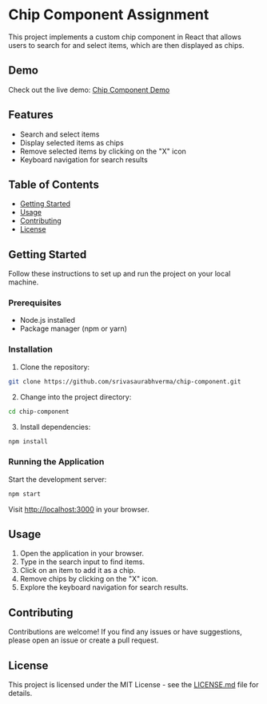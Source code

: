 
# Chip Component Assignment

This project implements a custom chip component in React that allows users to search for and select items, which are then displayed as chips.

## Demo

Check out the live demo: [Chip Component Demo](https://master--unrivaled-lolly-42c9d9.netlify.app/)

## Features

- Search and select items
- Display selected items as chips
- Remove selected items by clicking on the "X" icon
- Keyboard navigation for search results

## Table of Contents

- [Getting Started](#getting-started)
- [Usage](#usage)
- [Contributing](#contributing)
- [License](#license)

## Getting Started

Follow these instructions to set up and run the project on your local machine.

### Prerequisites

- Node.js installed
- Package manager (npm or yarn)

### Installation

1. Clone the repository:

```bash
git clone https://github.com/srivasaurabhverma/chip-component.git
```

2. Change into the project directory:

```bash
cd chip-component
```

3. Install dependencies:

```bash
npm install
```

### Running the Application

Start the development server:

```bash
npm start
```

Visit [http://localhost:3000](http://localhost:3000) in your browser.

## Usage

1. Open the application in your browser.
2. Type in the search input to find items.
3. Click on an item to add it as a chip.
4. Remove chips by clicking on the "X" icon.
5. Explore the keyboard navigation for search results.

## Contributing

Contributions are welcome! If you find any issues or have suggestions, please open an issue or create a pull request.

## License

This project is licensed under the MIT License - see the [LICENSE.md](LICENSE.md) file for details.
```

